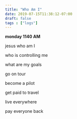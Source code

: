```yaml
---
title: "Who Am I"
date: 2019-07-15T11:38:12-07:00
draft: false
tags : ["logs"]
---
```



**monday 1140 AM**

jesus who am I

who is controlling me

what are my goals




go on tour


become a pilot

get paid to travel

live everywhere

pay everyone back
